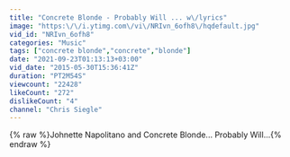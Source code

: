 ```yaml
---
title: "Concrete Blonde - Probably Will ... w\/lyrics"
image: "https:\/\/i.ytimg.com\/vi\/NRIvn_6ofh8\/hqdefault.jpg"
vid_id: "NRIvn_6ofh8"
categories: "Music"
tags: ["concrete blonde","concrete","blonde"]
date: "2021-09-23T01:13:13+03:00"
vid_date: "2015-05-30T15:36:41Z"
duration: "PT2M54S"
viewcount: "22428"
likeCount: "272"
dislikeCount: "4"
channel: "Chris Siegle"
---
```

{% raw %}Johnette Napolitano and Concrete Blonde... Probably Will...{% endraw %}

